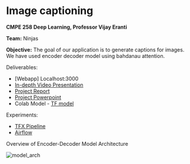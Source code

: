 # Image captioning

**CMPE 258 Deep Learning, Professor Vijay Eranti**

**Team:** Ninjas

**Objective:** The goal of our application is to generate captions for images. We have used encoder decoder model using bahdanau attention. 

Deliverables:
* [Webapp] Localhost:3000
* [In-depth Video Presentation]()
* [Project Report](https://github.com/shrey1234/Deep_Learning_-Project_258/blob/main/Project%20258_Image%20Captioning.pdf)
* [Project Powerpoint](https://github.com/shrey1234/Deep_Learning_-Project_258/blob/main/Project%20258_Image%20Captioning.pptx)
* Colab Model - [TF model](https://github.com/shrey1234/Deep_Learning_-Project_258/blob/main/Image%20captioning.ipynb)

Experiments:
* [TFX Pipeline](https://github.com/shrey1234/Deep_Learning_-Project_258/blob/main/TFX-Image%20Captioning%20V2.ipynb) 
* [Airflow](https://github.com/shrey1234/Deep_Learning_-Project_258/tree/main/tfx-airflow)

Overview of Encoder-Decoder Model Architecture

![model_arch](https://github.com/shrey1234/Deep_Learning_-Project_258/blob/main/image_cap_arch.png)

